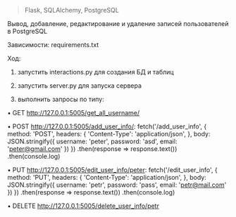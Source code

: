 > Flask, SQLAlchemy, PostgreSQL

Вывод, добавление, редактирование и удаление записей пользователей в PostgreSQL

Зависимости: requirements.txt

Ход:
1) запустить interactions.py для создания БД и таблиц

2) запустить server.py для запуска сервера

3) выполнить запросы по типу:

• GET http://127.0.0.1:5005/get_all_username/

• POST http://127.0.0.1:5005/add_user_info/:
fetch('/add_user_info', {
    method: 'POST',
    headers: {
        'Content-Type': 'application/json',
    },
    body: JSON.stringify({
        username: 'peter',
        password: 'asd',
        email: 'peter@gmail.com'
    })
})
.then(response => response.text())
.then(console.log)

• PUT http://127.0.0.1:5005/edit_user_info/peter:
fetch('/edit_user_info', {
    method: 'PUT',
    headers: {
        'Content-Type': 'application/json',
    },
    body: JSON.stringify({
        username: 'petr',
        password: 'pass',
        email: 'petr@mail.com'
    })
})
.then(response => response.text())
.then(console.log)

• DELETE http://127.0.0.1:5005/delete_user_info/petr
